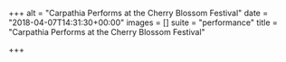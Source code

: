 +++
alt = "Carpathia Performs at the Cherry Blossom Festival"
date = "2018-04-07T14:31:30+00:00"
images = []
suite = "performance"
title = "Carpathia Performs at the Cherry Blossom Festival"

+++
